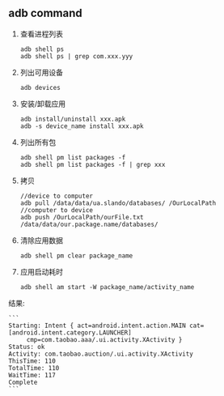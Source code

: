 ## adb command

1. 查看进程列表

	```
	adb shell ps
	adb shell ps | grep com.xxx.yyy
	```

2. 列出可用设备

	```
	adb devices
	```

3. 安装/卸载应用

	```
	adb install/uninstall xxx.apk
	adb -s device_name install xxx.apk
	```

4. 列出所有包

	```
	adb shell pm list packages -f
	adb shell pm list packages -f | grep xxx
	```

5. 拷贝

	```ß
	//device to computer
	adb pull /data/data/ua.slando/databases/ /OurLocalPath
	//computer to device
	adb push /OurLocalPath/ourFile.txt /data/data/our.package.name/databases/
	```

6. 清除应用数据

	```
	adb shell pm clear package_name
	```

7. 应用启动耗时

	```
	adb shell am start -W package_name/activity_name
	```
  结果:

	```
	Starting: Intent { act=android.intent.action.MAIN cat=[android.intent.category.LAUNCHER]
		 cmp=com.taobao.aaa/.ui.activity.XActivity }
	Status: ok
	Activity: com.taobao.auction/.ui.activity.XActivity
	ThisTime: 110
	TotalTime: 110
	WaitTime: 117
	Complete
	```
